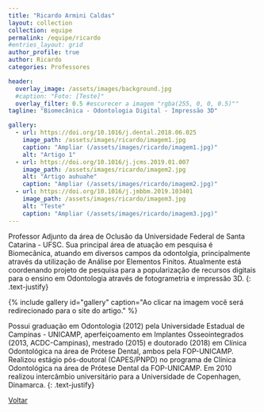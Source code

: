 ```yaml
---
title: "Ricardo Armini Caldas"
layout: collection
collection: equipe
permalink: /equipe/ricardo
#entries_layout: grid
author_profile: true
author: Ricardo
categories: Professores

header:
  overlay_image: /assets/images/background.jpg
  #caption: "Foto: [Teste]"
  overlay_filter: 0.5 #escurecer a imagem "rgba(255, 0, 0, 0.5)""
tagline: "Biomecânica - Odontologia Digital - Impressão 3D"

gallery:
  - url: https://doi.org/10.1016/j.dental.2018.06.025
    image_path: /assets/images/ricardo/imagem1.jpg
    caption: "Ampliar (/assets/images/ricardo/imagem1.jpg)"
    alt: "Artigo 1"
  - url: https://doi.org/10.1016/j.jcms.2019.01.007
    image_path: /assets/images/ricardo/imagem2.jpg
    alt: "Artigo auhuahe"
    caption: "Ampliar (/assets/images/ricardo/imagem2.jpg)"
  - url: https://doi.org/10.1016/j.jmbbm.2019.103401
    image_path: /assets/images/ricardo/imagem3.jpg
    alt: "Teste"
    caption: "Ampliar (/assets/images/ricardo/imagem3.jpg)"
---
```

Professor Adjunto da área de Oclusão da Universidade Federal de Santa Catarina - UFSC. Sua principal área de atuação em pesquisa é Biomecânica, atuando em diversos campos da odontolgia, principalmente através da utilização de Análise por Elementos Finitos. Atualmente está coordenando projeto de pesquisa para a popularização de recursos digitais para o ensino em Odontologia através de fotogrametria e impressão 3D.
{: .text-justify}

{% include gallery id="gallery" caption="Ao clicar na imagem você será redirecionado para o site do artigo." %}

Possui graduação em Odontologia (2012) pela Universidade Estadual de Campinas - UNICAMP, aperfeiçoamento em Implantes Osseointegrados (2013, ACDC-Campinas), mestrado (2015) e doutorado (2018) em Clínica Odontológica na área de Prótese Dental, ambos pela FOP-UNICAMP. Realizou estágio pós-doutoral (CAPES/PNPD) no programa de Clínica Odontológica na área de Prótese Dental da FOP-UNICAMP. Em 2010 realizou intercâmbio universitário para a Universidade de Copenhagen, Dinamarca.
{: .text-justify}

<a href="/laces/equipe" class="btn btn--danger">Voltar</a>
